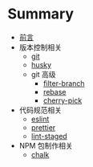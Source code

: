 # Summary

- [前言](README.md)
- 版本控制相关
  - [git](版本控制相关/git.md)
  - [husky](版本控制相关/husky.md)
  - git 高级
    - [filter-branch](版本控制相关/git高级/filter-branch.md)
    - [rebase](版本控制相关/git高级/rebase.md)
    - [cherry-pick](版本控制相关/git高级/cherry-pick.md)
- 代码规范相关
  - [eslint](代码规范相关/eslint.md)
  - [prettier](代码规范相关/prettier.md)
  - [lint-staged](代码规范相关/lint-staged.md)
- NPM 包制作相关
  - [chalk](制作nodejs工具包相关/chalk.md)
